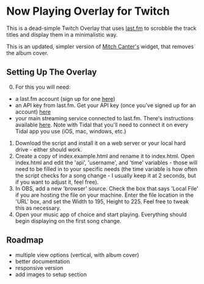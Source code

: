# Now Playing Overlay for Twitch

This is a dead-simple Twitch Overlay that uses [last.fm](https://last.fm) to scrobble the track titles and display them in a minimalistic way.

This is an updated, simpler version of [Mitch Canter's](https://github.com/thatmitchcanter/twitch-overlay-for-spotify) widget, that removes the album cover.

## Setting Up The Overlay

0. For this you will need:
- a last.fm account (sign up for one [here](https://www.last.fm/join))
- an API key from last.fm. Get your API key (once you've signed up for an account) [here](https://www.last.fm/api/account/create)
- your main streaming service connected to last.fm. There's instructions available [here](https://www.last.fm/about/trackmymusic). Note with Tidal that you'll need to connect it on every Tidal app you use (iOS, mac, windows, etc.)

1. Download the script and install it on a web server or your local hard drive - either should work.
2. Create a copy of index.example.html and rename it to index.html. Open index.html and edit the 'api', 'username', and 'time' variables - those will need to be filled in to your specific needs (the time variable is how often the script checks for a song change - I usually keep it at 2 seconds, but if you want to adjust it, feel free).
3. In OBS, add a new 'browser' source. Check the box that says 'Local File' if you are hosting the file on your machine. Enter the file location in the 'URL' box, and set the Width to 195, Height to 225. Feel free to tweak this as necessary.
4. Open your music app of choice and start playing. Everything should begin displaying on the first song change.

## Roadmap

* multiple view options (vertical, with album cover)
* better documentation
* responsive version
* add images to setup section